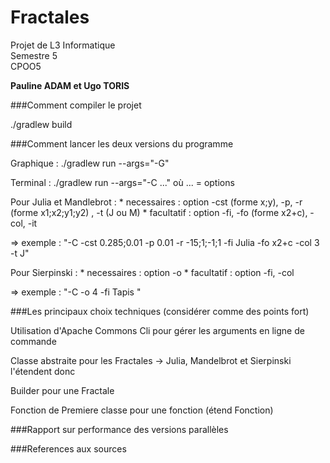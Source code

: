 # Fractales

Projet de L3 Informatique  
Semestre 5  
CPOO5

**Pauline ADAM et Ugo TORIS**

###Comment compiler le projet

./gradlew build

###Comment lancer les deux versions du programme

Graphique : ./gradlew run --args="-G"

Terminal : ./gradlew run --args="-C ..." où ... = options

Pour Julia et Mandlebrot : 
    * necessaires : option -cst (forme x;y), -p, -r (forme x1;x2;y1;y2) , -t (J ou M)
    * facultatif : option -fi, -fo (forme x2+c), -col, -it

=> exemple : "-C -cst 0.285;0.01 -p 0.01 -r -15;1;-1;1 -fi Julia -fo x2+c -col 3 -t J"

Pour Sierpinski :
    * necessaires : option -o
    * facultatif : option -fi, -col

=> exemple : "-C -o 4 -fi Tapis "


###Les principaux choix techniques (considérer comme des points fort)

Utilisation d'Apache Commons Cli pour gérer les arguments en ligne de commande

Classe abstraite pour les Fractales -> Julia, Mandelbrot et Sierpinski l'étendent donc

Builder pour une Fractale 

Fonction de Premiere classe pour une fonction (étend Fonction)

###Rapport sur performance des versions parallèles

###References aux sources